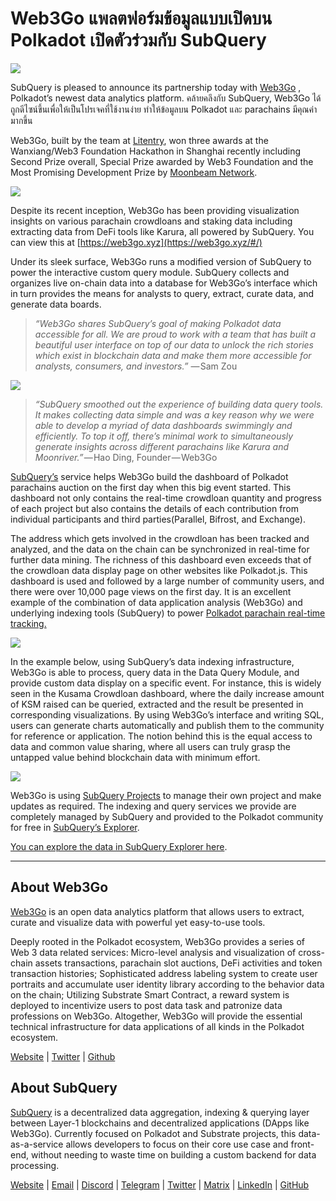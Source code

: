 # Web3Go แพลตฟอร์มข้อมูลแบบเปิดบน Polkadot เปิดตัวร่วมกับ SubQuery

![](https://cdn-images-1.medium.com/max/800/1*LVZ_xKn_K5DlTSxqTr-2BA.png)

SubQuery is pleased to announce its partnership today with [Web3Go](https://www.web3go.xyz/) , Polkadot’s newest data analytics platform. คล้ายคลึงกับ SubQuery, Web3Go ได้ถูกดีไซน์ขึ้นเพื่อให้เป็นโปรเจคที่ใช้งานง่าย ทำให้ข้อมูลบน Polkadot และ parachains มีคุณค่ามากขึ้น

Web3Go, built by the team at [Litentry](https://www.litentry.com/), won three awards at the Wanxiang/Web3 Foundation Hackathon in Shanghai recently including Second Prize overall, Special Prize awarded by Web3 Foundation and the Most Promising Development Prize by [Moonbeam Network](https://moonbeam.network/).

![](https://cdn-images-1.medium.com/max/800/1*QOng9s-Mc62WBElrj6KBmg.gif)

Despite its recent inception, Web3Go has been providing visualization insights on various parachain crowdloans and staking data including extracting data from DeFi tools like Karura, all powered by SubQuery. You can view this at [https://web3go.xyz](https://web3go.xyz/#/)

Under its sleek surface, Web3Go runs a modified version of SubQuery to power the interactive custom query module. SubQuery collects and organizes live on-chain data into a database for Web3Go’s interface which in turn provides the means for analysts to query, extract, curate data, and generate data boards.

> *“Web3Go shares SubQuery’s goal of making Polkadot data accessible for all. We are proud to work with a team that has built a beautiful user interface on top of our data to unlock the rich stories which exist in blockchain data and make them more accessible for analysts, consumers, and investors.”* — Sam Zou

![](https://cdn-images-1.medium.com/max/800/1*v2Ip-qCB6hkiNiEPY32hrw.png)

> *“SubQuery smoothed out the experience of building data query tools. It makes collecting data simple and was a key reason why we were able to develop a myriad of data dashboards swimmingly and efficiently. To top it off, there’s minimal work to simultaneously generate insights across different parachains like Karura and Moonriver.”* — Hao Ding, Founder — Web3Go

[SubQuery’s](https://subquery.network/) service helps Web3Go build the dashboard of Polkadot parachains auction on the first day when this big event started. This dashboard not only contains the real-time crowdloan quantity and progress of each project but also contains the details of each contribution from individual participants and third parties(Parallel, Bifrost, and Exchange).

The address which gets involved in the crowdloan has been tracked and analyzed, and the data on the chain can be synchronized in real-time for further data mining. The richness of this dashboard even exceeds that of the crowdloan data display page on other websites like Polkadot.js. This dashboard is used and followed by a large number of community users, and there were over 10,000 page views on the first day. It is an excellent example of the combination of data application analysis (Web3Go) and underlying indexing tools (SubQuery) to power [Polkadot parachain real-time tracking.](https://web3go.xyz/#/ParaChainProfiler4Polkadot?chainType=Polkadot)

![](https://cdn-images-1.medium.com/max/800/1*XM2TalsUm1Z93lV5zFMf9w.png)

In the example below, using SubQuery’s data indexing infrastructure, Web3Go is able to process, query data in the Data Query Module, and provide custom data display on a specific event. For instance, this is widely seen in the Kusama Crowdloan dashboard, where the daily increase amount of KSM raised can be queried, extracted and the result be presented in corresponding visualizations. By using Web3Go’s interface and writing SQL, users can generate charts automatically and publish them to the community for reference or application. The notion behind this is the equal access to data and common value sharing, where all users can truly grasp the untapped value behind blockchain data with minimum effort.

![](https://cdn-images-1.medium.com/max/800/1*Z2g_zEFqOJ3T_2BDDDZT4A.png)

Web3Go is using [SubQuery Projects](https://project.subquery.network/) to manage their own project and make updates as required. The indexing and query services we provide are completely managed by SubQuery and provided to the Polkadot community for free in [SubQuery’s Explorer](https://explorer.subquery.network/).

[You can explore the data in SubQuery Explorer here](https://explorer.subquery.network/subquery/bianyunjian/polkadot-crowdloans).

----------

## About Web3Go

[Web3Go](https://www.web3go.xyz/) is an open data analytics platform that allows users to extract, curate and visualize data with powerful yet easy-to-use tools.

Deeply rooted in the Polkadot ecosystem, Web3Go provides a series of Web 3 data related services: Micro-level analysis and visualization of cross-chain assets transactions, parachain slot auctions, DeFi activities and token transaction histories; Sophisticated address labeling system to create user portraits and accumulate user identity library according to the behavior data on the chain; Utilizing Substrate Smart Contract, a reward system is deployed to incentivize users to post data task and patronize data professions on Web3Go. Altogether, Web3Go will provide the essential technical infrastructure for data applications of all kinds in the Polkadot ecosystem.

[Website](https://web3go.xyz/#/) | [Twitter](http://twitter.com/web3go) | [Github](https://github.com/web3go-xyz)

## About SubQuery

[SubQuery](https://subquery.network/) is a decentralized data aggregation, indexing & querying layer between Layer-1 blockchains and decentralized applications (DApps like Web3Go). Currently focused on Polkadot and Substrate projects, this data-as-a-service allows developers to focus on their core use case and front-end, without needing to waste time on building a custom backend for data processing.

[Website](https://subquery.network/) | [Email](mailto:hello@subquery.network) | [Discord](https://discord.com/invite/78zg8aBSMG) | [Telegram](https://t.me/subquerynetwork) | [Twitter](https://twitter.com/subquerynetwork) | [Matrix](https://matrix.to/#/#subquery:matrix.org) | [LinkedIn](https://www.linkedin.com/company/subquery) | [GitHub](https://github.com/subquery)
